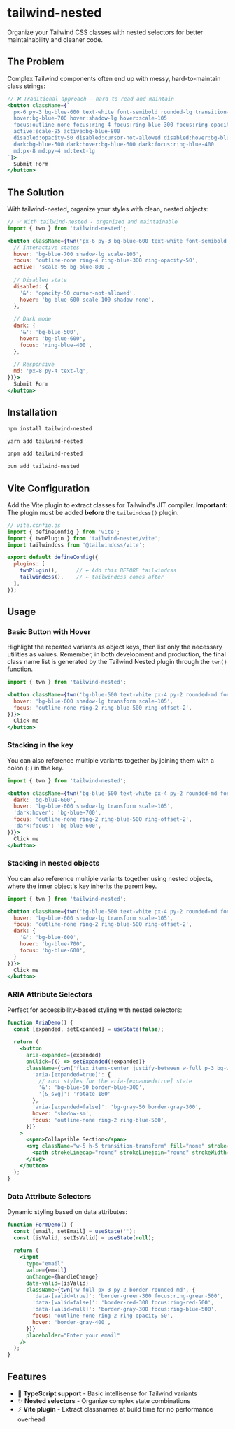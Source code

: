 # tailwind-nested

Organize your Tailwind CSS classes with nested selectors for better maintainability and cleaner code.

## The Problem

Complex Tailwind components often end up with messy, hard-to-maintain class strings:

```jsx
// ❌ Traditional approach - hard to read and maintain
<button className={`
  px-6 py-3 bg-blue-600 text-white font-semibold rounded-lg transition-all duration-200
  hover:bg-blue-700 hover:shadow-lg hover:scale-105
  focus:outline-none focus:ring-4 focus:ring-blue-300 focus:ring-opacity-50
  active:scale-95 active:bg-blue-800
  disabled:opacity-50 disabled:cursor-not-allowed disabled:hover:bg-blue-600 disabled:hover:scale-100 disabled:hover:shadow-none
  dark:bg-blue-500 dark:hover:bg-blue-600 dark:focus:ring-blue-400
  md:px-8 md:py-4 md:text-lg
`}>
  Submit Form
</button>
```

## The Solution

With tailwind-nested, organize your styles with clean, nested objects:

```jsx
// ✅ With tailwind-nested - organized and maintainable
import { twn } from 'tailwind-nested';

<button className={twn('px-6 py-3 bg-blue-600 text-white font-semibold rounded-lg transition-all duration-200', {
  // Interactive states
  hover: 'bg-blue-700 shadow-lg scale-105',
  focus: 'outline-none ring-4 ring-blue-300 ring-opacity-50',
  active: 'scale-95 bg-blue-800',
  
  // Disabled state
  disabled: {
    '&': 'opacity-50 cursor-not-allowed',
    hover: 'bg-blue-600 scale-100 shadow-none',
  },
  
  // Dark mode
  dark: {
    '&': 'bg-blue-500',
    hover: 'bg-blue-600',
    focus: 'ring-blue-400',
  },
  
  // Responsive
  md: 'px-8 py-4 text-lg',
})}>
  Submit Form
</button>
```

## Installation

```bash
npm install tailwind-nested

yarn add tailwind-nested

pnpm add tailwind-nested

bun add tailwind-nested
```

## Vite Configuration

Add the Vite plugin to extract classes for Tailwind's JIT compiler. **Important:** The plugin must be added **before** the `tailwindcss()` plugin.

```js
// vite.config.js
import { defineConfig } from 'vite';
import { twnPlugin } from 'tailwind-nested/vite';
import tailwindcss from '@tailwindcss/vite';

export default defineConfig({
  plugins: [
    twnPlugin(),      // ← Add this BEFORE tailwindcss
    tailwindcss(),    // ← tailwindcss comes after
  ],
});
```

## Usage

### Basic Button with Hover

Highlight the repeated variants as object keys, then list only the necessary utilities as values. Remember, in both development and production, the final class name list is generated by the Tailwind Nested plugin through the `twn()` function.

```jsx
import { twn } from 'tailwind-nested';

<button className={twn('bg-blue-500 text-white px-4 py-2 rounded-md font-medium', {
  hover: 'bg-blue-600 shadow-lg transform scale-105',
  focus: 'outline-none ring-2 ring-blue-500 ring-offset-2',
})}>
  Click me
</button>
```

### Stacking in the key

You can also reference multiple variants together by joining them with a colon (`:`) in the key.

```jsx
import { twn } from 'tailwind-nested';

<button className={twn('bg-blue-500 text-white px-4 py-2 rounded-md font-medium', {
  dark: 'bg-blue-600',
  hover: 'bg-blue-600 shadow-lg transform scale-105',
  'dark:hover': 'bg-blue-700',
  focus: 'outline-none ring-2 ring-blue-500 ring-offset-2',
  'dark:focus': 'bg-blue-600',
})}>
  Click me
</button>
```

### Stacking in nested objects

You can also reference multiple variants together using nested objects, where the inner object's key inherits the parent key.

```jsx
import { twn } from 'tailwind-nested';

<button className={twn('bg-blue-500 text-white px-4 py-2 rounded-md font-medium', {
  hover: 'bg-blue-600 shadow-lg transform scale-105',
  focus: 'outline-none ring-2 ring-blue-500 ring-offset-2',
  dark: {
    '&': 'bg-blue-600',
    hover: 'bg-blue-700',
    focus: 'bg-blue-600',
  }
})}>
  Click me
</button>
```

### ARIA Attribute Selectors

Perfect for accessibility-based styling with nested selectors:

```jsx
function AriaDemo() {
  const [expanded, setExpanded] = useState(false);
  
  return (
    <button
      aria-expanded={expanded}
      onClick={() => setExpanded(!expanded)}
      className={twn('flex items-center justify-between w-full p-3 bg-white border rounded-md', {
        'aria-[expanded=true]': {
          // root styles for the aria-[expanded=true] state
          '&': 'bg-blue-50 border-blue-300',
          '[&_svg]': 'rotate-180'
        },
        'aria-[expanded=false]': 'bg-gray-50 border-gray-300',
        hover: 'shadow-sm',
        focus: 'outline-none ring-2 ring-blue-500',
      })}
    >
      <span>Collapsible Section</span>
      <svg className="w-5 h-5 transition-transform" fill="none" stroke="currentColor" viewBox="0 0 24 24">
        <path strokeLinecap="round" strokeLinejoin="round" strokeWidth={2} d="M19 9l-7 7-7-7" />
      </svg>
    </button>
  );
}
```

### Data Attribute Selectors

Dynamic styling based on data attributes:

```jsx
function FormDemo() {
  const [email, setEmail] = useState('');
  const [isValid, setIsValid] = useState(null);
  
  return (
    <input
      type="email"
      value={email}
      onChange={handleChange}
      data-valid={isValid}
      className={twn('w-full px-3 py-2 border rounded-md', {
        'data-[valid=true]': 'border-green-300 focus:ring-green-500',
        'data-[valid=false]': 'border-red-300 focus:ring-red-500', 
        'data-[valid=null]': 'border-gray-300 focus:ring-blue-500',
        focus: 'outline-none ring-2 ring-opacity-50',
        hover: 'border-gray-400',
      })}
      placeholder="Enter your email"
    />
  );
}
```

## Features

- 🎯 **TypeScript support** - Basic intellisense for Tailwind variants  
- ✨ **Nested selectors** - Organize complex state combinations
- ⚡  **Vite plugin** - Extract classnames at build time for no performance overhead
